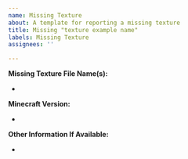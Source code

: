 ```yaml
---
name: Missing Texture
about: A template for reporting a missing texture
title: Missing "texture example name"
labels: Missing Texture
assignees: ''

---
```


**Missing Texture File Name(s):**

- 

**Minecraft Version:**

- 

**Other Information If Available:**

-
